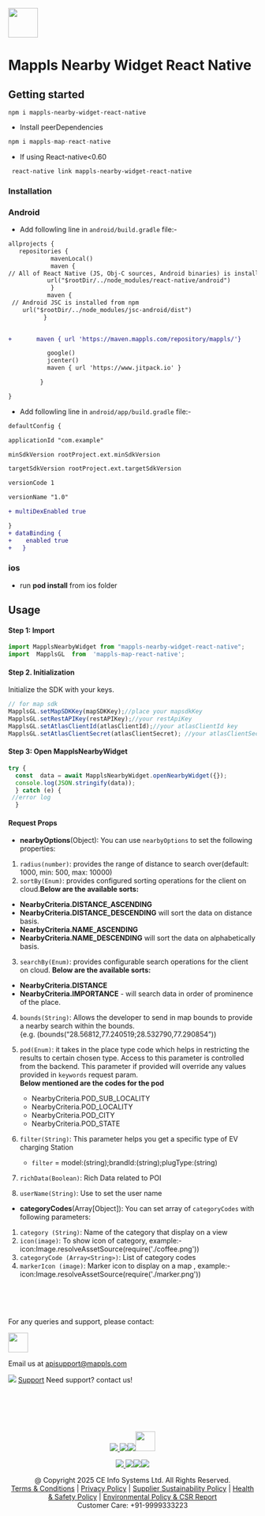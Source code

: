 [<img src="https://about.mappls.com/images/mappls-b-logo.svg" height="60"/> </p>](https://www.mapmyindia.com/api)

# Mappls Nearby Widget React Native

## Getting started

`npm i mappls-nearby-widget-react-native`

* Install peerDependencies 
~~~javascript
npm i mappls-map-react-native
~~~


* If using React-native<0.60

` react-native link mappls-nearby-widget-react-native`


### Installation


### Android

* Add followling line in `android/build.gradle` file:-

```diff
allprojects {
   repositories {
            mavenLocal()
            maven {
// All of React Native (JS, Obj-C sources, Android binaries) is installed from npm
           url("$rootDir/../node_modules/react-native/android")
            }
           maven {
 // Android JSC is installed from npm
    url("$rootDir/../node_modules/jsc-android/dist")
          }

  
+       maven { url 'https://maven.mappls.com/repository/mappls/'}

           google()
           jcenter()
           maven { url 'https://www.jitpack.io' }

         }

}
```

* Add followling line in `android/app/build.gradle` file:-


```diff
defaultConfig {

applicationId "com.example"

minSdkVersion rootProject.ext.minSdkVersion

targetSdkVersion rootProject.ext.targetSdkVersion

versionCode 1

versionName "1.0"

+ multiDexEnabled true

}
+ dataBinding {
+    enabled true
+   }
```

### ios

* run **pod install** from ios folder

## Usage

#### Step 1: Import 
```javascript
import MapplsNearbyWidget from "mappls-nearby-widget-react-native";
import  MapplsGL  from  'mappls-map-react-native';
```

#### Step 2.  Initialization
Initialize the SDK with your keys.
~~~javascript
// for map sdk
MapplsGL.setMapSDKKey(mapSDKKey);//place your mapsdkKey
MapplsGL.setRestAPIKey(restAPIKey);//your restApiKey
MapplsGL.setAtlasClientId(atlasClientId);//your atlasClientId key
MapplsGL.setAtlasClientSecret(atlasClientSecret); //your atlasClientSecret key
~~~

#### Step 3:  Open MapplsNearbyWidget 

```javascript
try {
  const  data = await MapplsNearbyWidget.openNearbyWidget({});
  console.log(JSON.stringify(data));
  } catch (e) {
 //error log
  }
```
#### Request  Props
*  **nearbyOptions**(Object): You can use  `nearbyOptions`  to set the following properties:

1.  `radius(number)`: provides the range of distance to search over(default: 1000, min: 500, max: 10000)
2.  `sortBy(Enum)`: provides configured sorting operations for the client on cloud.**Below are the available sorts:**

-   **NearbyCriteria.DISTANCE_ASCENDING**
-   **NearbyCriteria.DISTANCE_DESCENDING**  will sort the data on distance basis.
-   **NearbyCriteria.NAME_ASCENDING**
-   **NearbyCriteria.NAME_DESCENDING**  will sort the data on alphabetically basis.

3.  `searchBy(Enum)`: provides configurable search operations for the client on cloud.  **Below are the available sorts:​**

-   **NearbyCriteria.DISTANCE**
-   **NearbyCriteria.IMPORTANCE**  - will search data in order of prominence of the place.

4.  `bounds(String)`: Allows the developer to send in map bounds to provide a nearby search within the bounds.  
    {e.g. (bounds(“28.56812,77.240519;28.532790,77.290854”))
5.  `pod(Enum)`: it takes in the place type code which helps in restricting the results to certain chosen type. Access to this parameter is controlled from the backend. This parameter if provided will override any values provided in  `keywords`  request param.  
    **Below mentioned are the codes for the pod**

    -   NearbyCriteria.POD_SUB_LOCALITY
    -   NearbyCriteria.POD_LOCALITY
    -   NearbyCriteria.POD_CITY
    -   NearbyCriteria.POD_STATE

6.  `filter(String)`: This parameter helps you get a specific type of EV charging Station
    -   `filter`  = model:(string);brandId:(string);plugType:(string)
7.  `richData(Boolean)`: Rich Data related to POI
8.  `userName(String)`: Use to set the user name
 * **categoryCodes**(Array[Object]): You can set array of `categoryCodes` with following  parameters:
 1.  `category (String)`: Name of the category that display on a view
2.  `icon(image)`: To show icon of category, example:- icon:Image.resolveAssetSource(require('./coffee.png'))
3.  `categoryCode (Array<String>)`: List of category codes
4.  `markerIcon (image)`: Marker icon to display on a map , example:- icon:Image.resolveAssetSource(require('./marker.png'))

<br><br><br>

For any queries and support, please contact: 

[<img src="https://about.mappls.com/images/mappls-logo.svg" height="40"/> </p>](https://about.mappls.com/api/)
Email us at [apisupport@mappls.com](mailto:apisupport@mappls.com)


![](https://www.mapmyindia.com/api/img/icons/support.png)
[Support](https://about.mappls.com/contact/)
Need support? contact us!

<br></br>
<br></br>

[<p align="center"> <img src="https://www.mapmyindia.com/api/img/icons/stack-overflow.png"/> ](https://stackoverflow.com/questions/tagged/mappls-api)[![](https://www.mapmyindia.com/api/img/icons/blog.png)](https://about.mappls.com/blog/)[![](https://www.mapmyindia.com/api/img/icons/gethub.png)](https://github.com/Mappls-api)[<img src="https://mmi-api-team.s3.ap-south-1.amazonaws.com/API-Team/npm-logo.one-third%5B1%5D.png" height="40"/> </p>](https://www.npmjs.com/org/mapmyindia) 



[<p align="center"> <img src="https://www.mapmyindia.com/june-newsletter/icon4.png"/> ](https://www.facebook.com/Mapplsofficial)[![](https://www.mapmyindia.com/june-newsletter/icon2.png)](https://twitter.com/mappls)[![](https://www.mapmyindia.com/newsletter/2017/aug/llinkedin.png)](https://www.linkedin.com/company/mappls/)[![](https://www.mapmyindia.com/june-newsletter/icon3.png)](https://www.youtube.com/channel/UCAWvWsh-dZLLeUU7_J9HiOA)




<div align="center">@ Copyright 2025 CE Info Systems Ltd. All Rights Reserved.</div>

<div align="center"> <a href="https://about.mappls.com/api/terms-&-conditions">Terms & Conditions</a> | <a href="https://about.mappls.com/about/privacy-policy">Privacy Policy</a> | <a href="https://about.mappls.com/pdf/mapmyIndia-sustainability-policy-healt-labour-rules-supplir-sustainability.pdf">Supplier Sustainability Policy</a> | <a href="https://about.mappls.com/pdf/Health-Safety-Management.pdf">Health & Safety Policy</a> | <a href="https://about.mappls.com/pdf/Environment-Sustainability-Policy-CSR-Report.pdf">Environmental Policy & CSR Report</a>

<div align="center">Customer Care: +91-9999333223</div>
